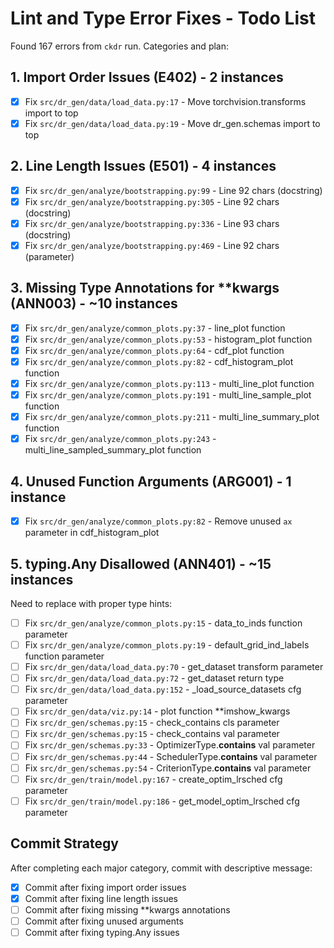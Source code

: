 # Lint and Type Error Fixes - Todo List

Found 167 errors from `ckdr` run. Categories and plan:

## 1. Import Order Issues (E402) - 2 instances
- [x] Fix `src/dr_gen/data/load_data.py:17` - Move torchvision.transforms import to top
- [x] Fix `src/dr_gen/data/load_data.py:19` - Move dr_gen.schemas import to top

## 2. Line Length Issues (E501) - 4 instances  
- [x] Fix `src/dr_gen/analyze/bootstrapping.py:99` - Line 92 chars (docstring)
- [x] Fix `src/dr_gen/analyze/bootstrapping.py:305` - Line 92 chars (docstring)
- [x] Fix `src/dr_gen/analyze/bootstrapping.py:336` - Line 93 chars (docstring)
- [x] Fix `src/dr_gen/analyze/bootstrapping.py:469` - Line 92 chars (parameter)

## 3. Missing Type Annotations for **kwargs (ANN003) - ~10 instances
- [x] Fix `src/dr_gen/analyze/common_plots.py:37` - line_plot function
- [x] Fix `src/dr_gen/analyze/common_plots.py:53` - histogram_plot function
- [x] Fix `src/dr_gen/analyze/common_plots.py:64` - cdf_plot function
- [x] Fix `src/dr_gen/analyze/common_plots.py:82` - cdf_histogram_plot function
- [x] Fix `src/dr_gen/analyze/common_plots.py:113` - multi_line_plot function
- [x] Fix `src/dr_gen/analyze/common_plots.py:191` - multi_line_sample_plot function
- [x] Fix `src/dr_gen/analyze/common_plots.py:211` - multi_line_summary_plot function
- [x] Fix `src/dr_gen/analyze/common_plots.py:243` - multi_line_sampled_summary_plot function

## 4. Unused Function Arguments (ARG001) - 1 instance
- [x] Fix `src/dr_gen/analyze/common_plots.py:82` - Remove unused `ax` parameter in cdf_histogram_plot

## 5. typing.Any Disallowed (ANN401) - ~15 instances
Need to replace with proper type hints:
- [ ] Fix `src/dr_gen/analyze/common_plots.py:15` - data_to_inds function parameter
- [ ] Fix `src/dr_gen/analyze/common_plots.py:19` - default_grid_ind_labels function parameter  
- [ ] Fix `src/dr_gen/data/load_data.py:70` - get_dataset transform parameter
- [ ] Fix `src/dr_gen/data/load_data.py:72` - get_dataset return type
- [ ] Fix `src/dr_gen/data/load_data.py:152` - _load_source_datasets cfg parameter
- [ ] Fix `src/dr_gen/data/viz.py:14` - plot function **imshow_kwargs
- [ ] Fix `src/dr_gen/schemas.py:15` - check_contains cls parameter
- [ ] Fix `src/dr_gen/schemas.py:15` - check_contains val parameter
- [ ] Fix `src/dr_gen/schemas.py:33` - OptimizerType.__contains__ val parameter
- [ ] Fix `src/dr_gen/schemas.py:44` - SchedulerType.__contains__ val parameter
- [ ] Fix `src/dr_gen/schemas.py:54` - CriterionType.__contains__ val parameter
- [ ] Fix `src/dr_gen/train/model.py:167` - create_optim_lrsched cfg parameter
- [ ] Fix `src/dr_gen/train/model.py:186` - get_model_optim_lrsched cfg parameter

## Commit Strategy
After completing each major category, commit with descriptive message:
- [x] Commit after fixing import order issues
- [x] Commit after fixing line length issues  
- [ ] Commit after fixing missing **kwargs annotations
- [ ] Commit after fixing unused arguments
- [ ] Commit after fixing typing.Any issues
